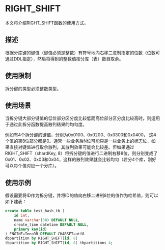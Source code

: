 RIGHT_SHIFT 
================================

本文将介绍RIGHT_SHIFT函数的使用方式。

描述 
-----------------------

根据分库键的键值（键值必须是整数）有符号地向右移二进制指定的位数（位数可通过DDL指定），然后将得到的整数值按分库（表）数目取余。

使用限制 
-------------------------

拆分键的类型必须整数类型。

使用场景 
-------------------------

当拆分键大部分键值的低位部分区分度比较低而高位部分区分度比较高时，则适用于通过此拆分函数提高散列结果的均匀度。

例如有4个拆分键的键值，分别为0x0100、0x0200、0x0300和0x0400， 这4个值的第8位部分都是0。通常一些业务后N位可能只是一些业务上的标志位，如果直接对键值进行取余散列，其散列效果可能会比较差。但如果通过RIGHT_SHIFT（shardKey, 8）将拆分键的值进行二进制右移8位，则分别变成了0x01、0x02、0x03和0x04，这样的散列效果就会比较均匀（若分4个库，刚好可以每个值对应一个分库）。

使用示例 
-------------------------

假设需要将ID作为拆分键，并将ID的值向右移二进制8位的值作为哈希值，则可以如下建表：

```sql
create table test_hash_tb (    
    id int, 
    name varchar(30) DEFAULT NULL,  
    create_time datetime DEFAULT NULL,
    primary key(id)
) ENGINE=InnoDB DEFAULT CHARSET=utf8 
dbpartition by RIGHT_SHIFT(id, 8) 
tbpartition by RIGHT_SHIFT(id, 8) tbpartitions 4;
```


